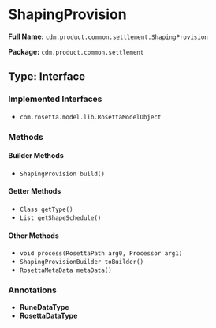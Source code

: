 # ShapingProvision

**Full Name:** `cdm.product.common.settlement.ShapingProvision`

**Package:** `cdm.product.common.settlement`

## Type: Interface

### Implemented Interfaces

- `com.rosetta.model.lib.RosettaModelObject`

### Methods

#### Builder Methods

- `ShapingProvision build()`

#### Getter Methods

- `Class getType()`
- `List getShapeSchedule()`

#### Other Methods

- `void process(RosettaPath arg0, Processor arg1)`
- `ShapingProvisionBuilder toBuilder()`
- `RosettaMetaData metaData()`

### Annotations

- **RuneDataType**
- **RosettaDataType**

